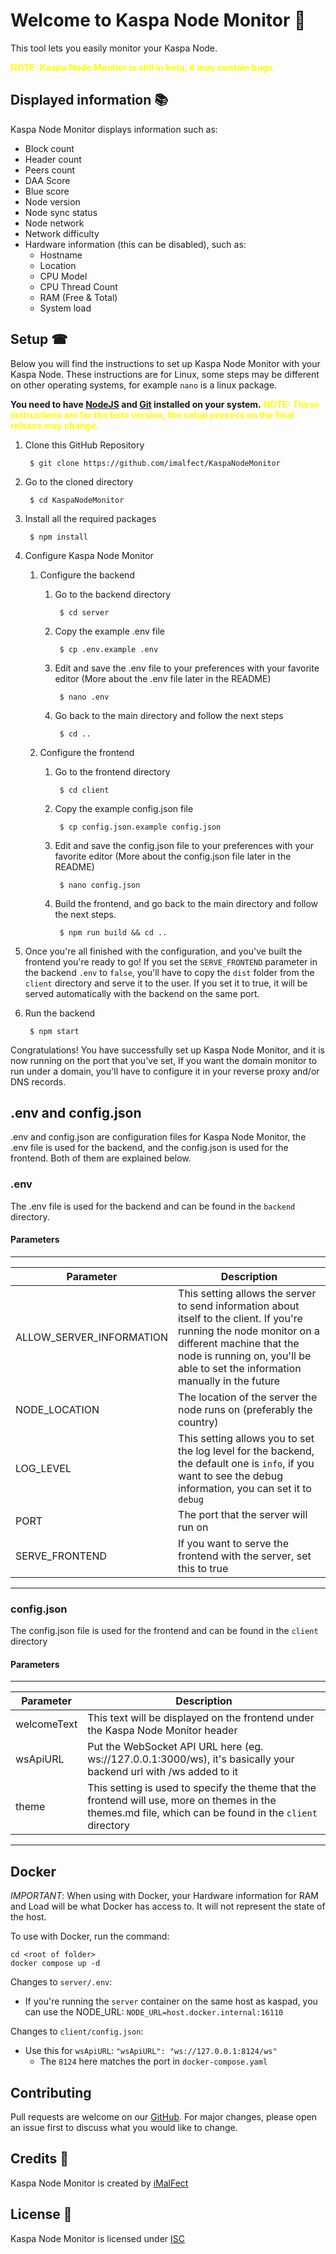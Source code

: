# Welcome to Kaspa Node Monitor 👋
This tool lets you easily monitor your Kaspa Node.

<span style="color:yellow">**NOTE: Kaspa Node Monitor is still in beta, it may contain bugs.**</span>


## Displayed information 📚
Kaspa Node Monitor displays information such as:

- Block count
- Header count
- Peers count
- DAA Score
- Blue score
- Node version
- Node sync status
- Node network
- Network difficulty
- Hardware information (this can be disabled), such as:
    - Hostname
    - Location
    - CPU Model
    - CPU Thread Count
    - RAM (Free & Total)
    - System load

## Setup ☎
Below you will find the instructions to set up Kaspa Node Monitor with your Kaspa Node. These instructions are for Linux, some steps may be different on other operating systems, for example `nano` is a linux package.

**You need to have [NodeJS](https://nodejs.org/) and [Git](https://git-scm.com/) installed on your system.**
<span style="color:yellow">**NOTE: These instructions are for the beta version, the setup process on the final release may change.**</span>

1. Clone this GitHub Repository

   		$ git clone https://github.com/imalfect/KaspaNodeMonitor
2. Go to the cloned directory

   		$ cd KaspaNodeMonitor
3. Install all the required packages

   		$ npm install
4. Configure Kaspa Node Monitor
    1. Configure the backend
        1. Go to the backend directory

           		$ cd server
       
        2. Copy the example .env file

           		$ cp .env.example .env
    
        3. Edit and save the .env file to your preferences with your favorite editor (More about the .env file later in the README)

           		$ nano .env
       
        4. Go back to the main directory and follow the next steps

           		$ cd ..
       
    2. Configure the frontend
        1. Go to the frontend directory

           		$ cd client
       
        2. Copy the example config.json file

           		$ cp config.json.example config.json
       
        3. Edit and save the config.json file to your preferences with your favorite editor (More about the config.json file later in the README)

           		$ nano config.json
       
        4. Build the frontend, and go back to the main directory and follow the next steps.

           		$ npm run build && cd ..
       
5. Once you're all finished with the configuration, and you've built the frontend you're ready to go! If you set the `SERVE_FRONTEND` parameter in the backend `.env` to `false`, you'll have to copy the `dist` folder from the `client` directory and serve it to the user. If you set it to true, it will be served automatically with the backend on the same port.
6. Run the backend


    	$ npm start

Congratulations! You have successfully set up Kaspa Node Monitor, and it is now running on the port that you've set, If you want the domain monitor to run under a domain, you'll have to configure it in your reverse proxy and/or DNS records.

## .env and config.json
.env and config.json are configuration files for Kaspa Node Monitor, the .env file is used for the backend, and the config.json is used for the frontend. Both of them are explained below.

### .env
The .env file is used for the backend and can be found in the `backend` directory.

#### Parameters

---

| Parameter                | Description                                                                                                                                                                                                                        |
|--------------------------|------------------------------------------------------------------------------------------------------------------------------------------------------------------------------------------------------------------------------------|
| ALLOW_SERVER_INFORMATION | This setting allows the server to send information about itself to the client. If you're running the node monitor on a different machine that the node is running on, you'll be able to set the information manually in the future |
| NODE_LOCATION                 | The location of the server the node runs on (preferably the country)                                                                                                                                                               |
| LOG_LEVEL                | This setting allows you to set the log level for the backend, the default one is `info`, if you want to see the debug information, you can set it to `debug`                                                                       |
| PORT                     | The port that the server will run on                                                                                                                                                                                               |
| SERVE_FRONTEND           | If you want to serve the frontend with the server, set this to true                                                                                                                                                                |
---

### config.json
The config.json file is used for the frontend and can be found in the `client` directory

#### Parameters

---

| Parameter   | Description                                                                                                                                              |
|-------------|----------------------------------------------------------------------------------------------------------------------------------------------------------|
| welcomeText | This text will be displayed on the frontend under the Kaspa Node Monitor header                                                                          |
| wsApiURL    | Put the WebSocket API URL here (eg. ws://127.0.0.1:3000/ws), it's basically your backend url with /ws added to it                                        |
| theme       | This setting is used to specify the theme that the frontend will use, more on themes in the themes.md file, which can be found in the `client` directory |
								
---

## Docker

_IMPORTANT_: When using with Docker, your Hardware information for RAM and Load will be what Docker has access to. It will not represent the state of the host.

To use with Docker, run the command:

```
cd <root of folder>
docker compose up -d
```

Changes to `server/.env`:
- If you're running the `server` container on the same host as kaspad, you can use the NODE_URL: `NODE_URL=host.docker.internal:16110`

Changes to `client/config.json`:
- Use this for `wsApiURL`: `"wsApiURL": "ws://127.0.0.1:8124/ws"`
  - The `8124` here matches the port in `docker-compose.yaml`

## Contributing
Pull requests are welcome on our [GitHub](https://github.com/imalfect/KaspaNodeMonitor). For major changes, please open an issue first to discuss what you would like to change.

## Credits 🎩
Kaspa Node Monitor is created by [iMalFect](https://github.com/imalfect)

## License 📜
Kaspa Node Monitor is licensed under [ISC](https://choosealicense.com/licenses/isc/)



